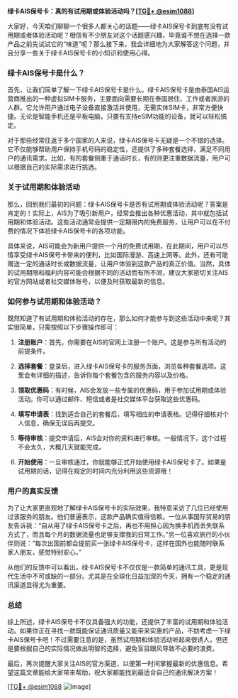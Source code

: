 **绿卡AIS保号卡：真的有试用期或体验活动吗？[[TG💪+ @esim1088](https://t.me/s/esim1088)]**

大家好，今天咱们聊聊一个很多人都关心的话题——绿卡AIS保号卡到底有没有试用期或者体验活动呢？相信有不少朋友对这个话题感兴趣，毕竟谁不想在选择一款产品之前先试试它的“味道”呢？那么接下来，我会详细地为大家解答这个问题，并且分享一些关于绿卡AIS保号卡的小知识和使用心得。

### 绿卡AIS保号卡是什么？

首先，让我们简单了解一下绿卡AIS保号卡是什么。绿卡AIS保号卡是由泰国AIS运营商推出的一种虚拟SIM卡服务，主要面向需要长期在泰国居住、工作或者旅游的人群。它允许用户通过电子设备直接激活并使用，无需实体SIM卡，非常方便快捷。无论是智能手机还是平板电脑，只要有支持eSIM功能的设备，就可以轻松搞定。

对于那些经常往返于多个国家的人来说，绿卡AIS保号卡无疑是一个不错的选择。它不仅能够帮助用户保持手机号码的稳定性，还提供了多种套餐选择，满足不同用户的通讯需求。比如，有的套餐侧重于通话时长，有的则更注重数据流量，用户可以根据自己的实际需求进行挑选。

### 关于试用期和体验活动

那么，回到我们最初的问题：绿卡AIS保号卡是否有试用期或体验活动呢？答案是肯定的！实际上，AIS为了吸引新用户，经常会推出各种优惠活动，其中就包括试用期和体验活动。这些活动通常会提供一定期限内的免费服务，让用户可以在不付费的情况下体验绿卡AIS保号卡的各项功能。

具体来说，AIS可能会为新用户提供一个月的免费试用期，在此期间，用户可以尽情享受绿卡AIS保号卡带来的便利，比如国际漫游、高速上网等。此外，还有可能赠送一定的通话时长或数据流量，让用户体验到这款产品的真正价值。当然，具体的试用期限和福利内容可能会根据不同的活动而有所不同，建议大家密切关注AIS的官方网站或者社交媒体账号，以便及时获取最新的信息。

### 如何参与试用期和体验活动？

既然知道了有试用期和体验活动的存在，那么如何才能参与到这些活动中来呢？其实很简单，只需按照以下步骤操作即可：

1. **注册账户**：首先，你需要在AIS的官网上注册一个账户。这是参与所有活动的前提条件。
   
2. **选择套餐**：登录后，进入绿卡AIS保号卡的服务页面，浏览各种套餐选项。这里会有详细的描述，告诉你每个套餐包含的服务内容以及价格。

3. **领取优惠码**：有时候，AIS会发放一些专属的优惠码，用于参加试用期或体验活动。你可以通过邮件、短信或者是社交媒体平台获取这些优惠码。

4. **填写申请表**：找到适合自己的套餐后，填写相应的申请表格。记得仔细核对个人信息，确保无误后再提交。

5. **等待审核**：提交申请后，AIS会对你的资料进行审核。一般情况下，这个过程不会太久，大概几天就能完成。

6. **开始使用**：一旦审核通过，你就能够正式开始使用绿卡AIS保号卡了。如果是试用期的话，记得在规定的时间内充分利用这些资源哦！

### 用户的真实反馈

为了让大家更直观地了解绿卡AIS保号卡的实际效果，我特意采访了几位已经使用过该服务的朋友。他们普遍表示，这款产品确实值得信赖。一位从事国际贸易的朋友告诉我：“自从用了绿卡AIS保号卡之后，再也不用担心因为换手机而丢失联系方式了，而且每个月的数据流量也足够支撑我的日常工作。”另一位喜欢旅行的小伙伴则说：“每次出国前都会提前买一张绿卡AIS保号卡，这样在国外也能随时联系家人朋友，感觉特别安心。”

从他们的反馈中可以看出，绿卡AIS保号卡不仅仅是一款简单的通讯工具，更是现代生活中不可或缺的一部分。尤其是在全球化日益加深的今天，拥有一个稳定的通讯渠道显得尤为重要。

### 总结

综上所述，绿卡AIS保号卡不仅具备强大的功能，还提供了丰富的试用期和体验活动。如果你正在寻找一款既能保证通讯质量又能带来实惠的产品，不妨考虑一下绿卡AIS保号卡吧！不过需要注意的是，虽然试用期和体验活动听起来很诱人，但还是要根据自己的实际情况做出明智的选择，避免盲目跟风导致不必要的浪费。

最后，再次提醒大家关注AIS的官方渠道，以便第一时间掌握最新的优惠信息。希望这篇文章能给大家带来帮助，祝大家都能找到最适合自己的通讯解决方案！

[[TG💪+ @esim1088](https://t.me/s/esim1088) ![Image](https://i.postimg.cc/4NQfJmqS/Snipaste-2025-05-13-00-14-12.png)]